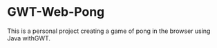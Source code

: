 # GWT-Web-Pong
This is a personal project creating a game of pong in the browser using Java withGWT.
